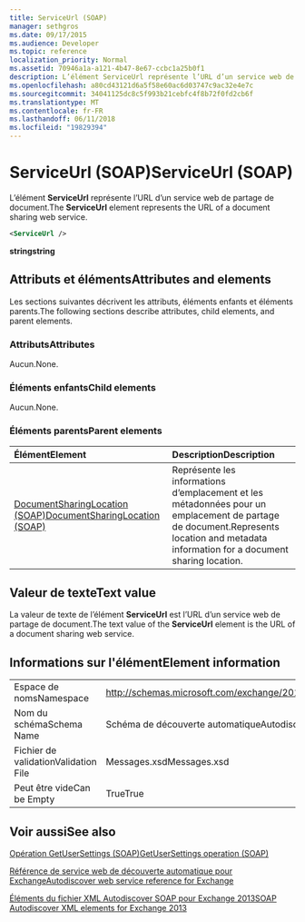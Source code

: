 ```yaml
---
title: ServiceUrl (SOAP)
manager: sethgros
ms.date: 09/17/2015
ms.audience: Developer
ms.topic: reference
localization_priority: Normal
ms.assetid: 70946a1a-a121-4b47-8e67-ccbc1a25b0f1
description: L’élément ServiceUrl représente l’URL d’un service web de partage de document.
ms.openlocfilehash: a80cd43121d6a5f58e60ac6d03747c9ac32e4e7c
ms.sourcegitcommit: 34041125dc8c5f993b21cebfc4f8b72f0fd2cb6f
ms.translationtype: MT
ms.contentlocale: fr-FR
ms.lasthandoff: 06/11/2018
ms.locfileid: "19829394"
---
```

# <a name="serviceurl-soap"></a><span data-ttu-id="d84b3-103">ServiceUrl (SOAP)</span><span class="sxs-lookup"><span data-stu-id="d84b3-103">ServiceUrl (SOAP)</span></span>

<span data-ttu-id="d84b3-104">L’élément **ServiceUrl** représente l’URL d’un service web de partage de document.</span><span class="sxs-lookup"><span data-stu-id="d84b3-104">The **ServiceUrl** element represents the URL of a document sharing web service.</span></span> 
  
```XML
<ServiceUrl />
```

 <span data-ttu-id="d84b3-105">**string**</span><span class="sxs-lookup"><span data-stu-id="d84b3-105">**string**</span></span>
## <a name="attributes-and-elements"></a><span data-ttu-id="d84b3-106">Attributs et éléments</span><span class="sxs-lookup"><span data-stu-id="d84b3-106">Attributes and elements</span></span>

<span data-ttu-id="d84b3-107">Les sections suivantes décrivent les attributs, éléments enfants et éléments parents.</span><span class="sxs-lookup"><span data-stu-id="d84b3-107">The following sections describe attributes, child elements, and parent elements.</span></span>
  
### <a name="attributes"></a><span data-ttu-id="d84b3-108">Attributs</span><span class="sxs-lookup"><span data-stu-id="d84b3-108">Attributes</span></span>

<span data-ttu-id="d84b3-109">Aucun.</span><span class="sxs-lookup"><span data-stu-id="d84b3-109">None.</span></span>
  
### <a name="child-elements"></a><span data-ttu-id="d84b3-110">Éléments enfants</span><span class="sxs-lookup"><span data-stu-id="d84b3-110">Child elements</span></span>

<span data-ttu-id="d84b3-111">Aucun.</span><span class="sxs-lookup"><span data-stu-id="d84b3-111">None.</span></span>
  
### <a name="parent-elements"></a><span data-ttu-id="d84b3-112">Éléments parents</span><span class="sxs-lookup"><span data-stu-id="d84b3-112">Parent elements</span></span>

|<span data-ttu-id="d84b3-113">**Élément**</span><span class="sxs-lookup"><span data-stu-id="d84b3-113">**Element**</span></span>|<span data-ttu-id="d84b3-114">**Description**</span><span class="sxs-lookup"><span data-stu-id="d84b3-114">**Description**</span></span>|
|:-----|:-----|
|[<span data-ttu-id="d84b3-115">DocumentSharingLocation (SOAP)</span><span class="sxs-lookup"><span data-stu-id="d84b3-115">DocumentSharingLocation (SOAP)</span></span>](documentsharinglocation-soap.md) <br/> |<span data-ttu-id="d84b3-116">Représente les informations d’emplacement et les métadonnées pour un emplacement de partage de document.</span><span class="sxs-lookup"><span data-stu-id="d84b3-116">Represents location and metadata information for a document sharing location.</span></span>  <br/> |
   
## <a name="text-value"></a><span data-ttu-id="d84b3-117">Valeur de texte</span><span class="sxs-lookup"><span data-stu-id="d84b3-117">Text value</span></span>

<span data-ttu-id="d84b3-118">La valeur de texte de l’élément **ServiceUrl** est l’URL d’un service web de partage de document.</span><span class="sxs-lookup"><span data-stu-id="d84b3-118">The text value of the **ServiceUrl** element is the URL of a document sharing web service.</span></span> 
  
## <a name="element-information"></a><span data-ttu-id="d84b3-119">Informations sur l'élément</span><span class="sxs-lookup"><span data-stu-id="d84b3-119">Element information</span></span>

|||
|:-----|:-----|
|<span data-ttu-id="d84b3-120">Espace de noms</span><span class="sxs-lookup"><span data-stu-id="d84b3-120">Namespace</span></span>  <br/> |http://schemas.microsoft.com/exchange/2010/Autodiscover  <br/> |
|<span data-ttu-id="d84b3-121">Nom du schéma</span><span class="sxs-lookup"><span data-stu-id="d84b3-121">Schema Name</span></span>  <br/> |<span data-ttu-id="d84b3-122">Schéma de découverte automatique</span><span class="sxs-lookup"><span data-stu-id="d84b3-122">Autodiscover schema</span></span>  <br/> |
|<span data-ttu-id="d84b3-123">Fichier de validation</span><span class="sxs-lookup"><span data-stu-id="d84b3-123">Validation File</span></span>  <br/> |<span data-ttu-id="d84b3-124">Messages.xsd</span><span class="sxs-lookup"><span data-stu-id="d84b3-124">Messages.xsd</span></span>  <br/> |
|<span data-ttu-id="d84b3-125">Peut être vide</span><span class="sxs-lookup"><span data-stu-id="d84b3-125">Can be Empty</span></span>  <br/> |<span data-ttu-id="d84b3-126">True</span><span class="sxs-lookup"><span data-stu-id="d84b3-126">True</span></span>  <br/> |
   
## <a name="see-also"></a><span data-ttu-id="d84b3-127">Voir aussi</span><span class="sxs-lookup"><span data-stu-id="d84b3-127">See also</span></span>



[<span data-ttu-id="d84b3-128">Opération GetUserSettings (SOAP)</span><span class="sxs-lookup"><span data-stu-id="d84b3-128">GetUserSettings operation (SOAP)</span></span>](getusersettings-operation-soap.md)


[<span data-ttu-id="d84b3-129">Référence de service web de découverte automatique pour Exchange</span><span class="sxs-lookup"><span data-stu-id="d84b3-129">Autodiscover web service reference for Exchange</span></span>](autodiscover-web-service-reference-for-exchange.md)
  
[<span data-ttu-id="d84b3-130">Éléments du fichier XML Autodiscover SOAP pour Exchange 2013</span><span class="sxs-lookup"><span data-stu-id="d84b3-130">SOAP Autodiscover XML elements for Exchange 2013</span></span>](soap-autodiscover-xml-elements-for-exchange-2013.md)

